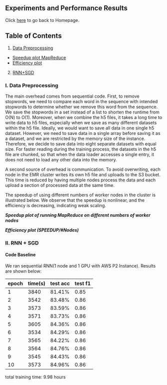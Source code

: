 ## Experiments and Performance Results

Click <a href="http://sophieyanzhao.github.io">here</a> to go back to Homepage.

## Table of Contents
1. [Data Preprocessing](#i-data-preprocessing)
  * [Speedup plot MapReduce](#speedup-plot-mapreduce)
  * [Efficiency plot](#efficiency-plot)
2. [RNN+SGD](#ii-rnn-sgd)

### I. Data Preprocessing

The main overhead comes from sequential code. First, to remove stopwords, we need to compare each word in the sequence with intended stopwords to determine whether we remove this word from the sequence. We save the stopwords in a set instead of a list to shorten the runtime from O(N) to O(1). Moreover, when we combine the h5 files, it takes a long time to write data to h5 files, especially when we save as many different datasets within the h5 file. Ideally, we would want to save all data in one single h5 dataset. However, we need to save data in a single array before saving it as a dataset, and we are restricted by the memory size of the instance. Therefore, we decide to save data into eight separate datasets with equal size. For faster reading during the training process, the datasets in the h5 file are chunked, so that when the data loader accesses a single entry, it does not need to load any other data into the memory.

A second source of overhead is communication. To avoid overwriting, each node in the EMR cluster writes its own h5 file and uploads to the S3 bucket. This time is reduced by having multiple nodes process the data and each upload a section of processed data at the same time.

The speedup of using different numbers of worker nodes in the cluster is illustrated below. We observe that the speedup is nonlinear, and the efficiency is decreasing, indicating weak scaling.

***Speedup plot of running MapReduce on different numbers of worker nodes***

***Efficiency plot (SPEEDUP/#Nodes)***




### II. RNN + SGD
#### Code Baseline

We ran sequential RNN(1 node and 1 GPU with AWS P2 Instance). Results are shown below:

|epoch|time(s)|test acc| test f1|
|-----|-------|--------|--------|
|1    |3840   |81.41%  |0.85    |
|2    |3542   |83.48%  |0.86    |
|3    |3573   |83.59%  |0.86    |
|4    |3571   |83.73%  |0.86    |
|5    |3605   |84.36%  |0.86    |
|6    |3534   |84.29%  |0.86    |
|7    |3565   |84.22%  |0.86    |
|8    |3564   |84.76%  |0.86    |
|9    |3545   |84.43%  |0.86    |
|10   |3573   |84.96%  |0.86    |

total training time: 9.98 hours
